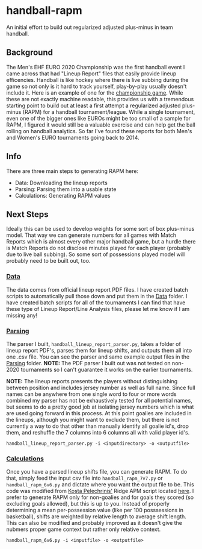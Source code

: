 # handball-rapm
An initial effort to build out regularized adjusted plus-minus in team handball.

## Background
The Men's EHF EURO 2020 Championship was the first handball event I came across that had "Lineup Report" files that easily provide lineup efficencies. Handball is like hockey where there is live subbing during the game so not only is it hard to track yourself, play-by-play usually doesn't include it. Here is an example of one for the [championship game](https://livecache.sportresult.com/node/binaryData/HBL_PROD/HBEC20M/PDF_P65LU.PDF). While these are not exactly machine readable, this provides us with a tremendous starting point to build out at least a first attempt a regularized adjusted plus-minus (RAPM) for a handball tournament/league. While a single tournament, even one of the bigger ones like EUROs might be too small of a sample for RAPM, I figured it would still be a valuable exercise and can help get the ball rolling on handball analytics. So far I've found these reports for both Men's and Women's EURO tournaments going back to 2014. 

## Info
There are three main steps to generating RAPM here:
- Data: Downloading the lineup reports
- Parsing: Parsing them into a usable state
- Calculations: Generating RAPM values

## Next Steps
Ideally this can be used to develop weights for some sort of box plus-minus model. That way we can generate numbers for all games with Match Reports which is almost every other major handball game, but a hurdle there is Match Reports do not disclose minutes played for each player (probably due to live ball subbing). So some sort of possessions played model will probably need to be built out, too.

### [Data](https://github.com/nmjohnson/handball-rapm/tree/main/Data)
The data comes from official lineup report PDF files. I have created batch scripts to automatically pull those down and put them in the [Data](https://github.com/nmjohnson/handball-rapm/tree/main/Data) folder. I have created batch scripts for all of the tournaments I can find that have these type of Lineup Report/Line Analysis files, please let me know if I am missing any!

### [Parsing](https://github.com/nmjohnson/handball-rapm/tree/main/Parsing)
The parser I built, ```handball_lineup_report_parser.py```, takes a folder of lineup report PDF's, parses them for lineup shifts, and outputs them all into one .csv file. You can see the parser and same example output files in the [Parsing](https://github.com/nmjohnson/handball-rapm/tree/main/Parsing) folder. **NOTE:** The PDF parser I built out was not tested on non-2020 tournaments so I can't guarantee it works on the earlier tournaments.

**NOTE:** The lineup reports presents the players without distinguishing between position and includes jersey number as well as full name. Since full names can be anywhere from one single word to four or more words combined my parser has not be exhaustively tested for all potential names, but seems to do a pretty good job at isolating jersey numbers which is what are used going forward in this process. At this point goalies are included in the lineups, although you might want to exclude them, but there is not currently a way to do that other than manually identify all goalie id's, drop them, and reshuffle the 7 columns into 6 columns all with valid player id's.

```handball_lineup_report_parser.py -i <inputdirectory> -o <outputfile>```

### [Calculations](https://github.com/nmjohnson/handball-rapm/tree/main/Calculations)
Once you have a parsed lineup shifts file, you can generate RAPM. To do that, simply feed the input csv file into ```handball_rapm_7v7.py``` or ```handball_rapm_6v6.py``` and dictate where you want the output file to be. This code was modified from  [Kosta Pelechrinis'](https://github.com/kpelechrinis) Ridge APM script located [here](https://github.com/kpelechrinis/adjusted_plusminus/blob/master/Python/ridge_apm.py). I prefer to generate RAPM only for non-goalies and for goals they scored (so excluding goals allowed), but this is up to you. Instead of properly determining a mean per-possession value (like per 100 posssessions in basketball), shifts are weighted by relative length to average shift length. This can also be modified and probably improved as it doesn't give the nubmers proper game context but rather only relative context.

```handball_rapm_6v6.py -i <inputfile> -o <outputfile>```
